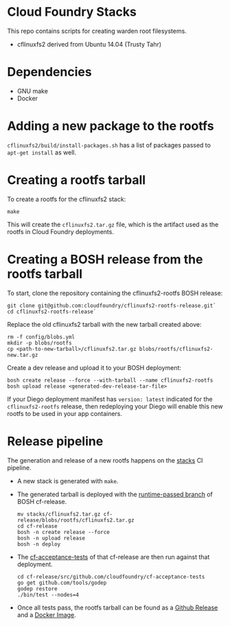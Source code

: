 Cloud Foundry Stacks
====================

This repo contains scripts for creating warden root filesystems.

* cflinuxfs2 derived from Ubuntu 14.04 (Trusty Tahr)

# Dependencies

* GNU make
* Docker

# Adding a new package to the rootfs

`cflinuxfs2/build/install-packages.sh` has a list of packages passed to `apt-get install` as well.

# Creating a rootfs tarball

To create a rootfs for the cflinuxfs2 stack:

```shell
make
```

This will create the `cflinuxfs2.tar.gz` file, which is the artifact used as the rootfs in Cloud Foundry deployments.

# Creating a BOSH release from the rootfs tarball

To start, clone the repository containing the cflinuxfs2-rootfs BOSH release:

```shell
git clone git@github.com:cloudfoundry/cflinuxfs2-rootfs-release.git`
cd cflinuxfs2-rootfs-release`
```

Replace the old cflinuxfs2 tarball with the new tarball created above:

```shell
rm -f config/blobs.yml
mkdir -p blobs/rootfs
cp <path-to-new-tarball>/cflinuxfs2.tar.gz blobs/rootfs/cflinuxfs2-new.tar.gz
```

Create a dev release and upload it to your BOSH deployment:

```shell
bosh create release --force --with-tarball --name cflinuxfs2-rootfs
bosh upload release <generated-dev-release-tar-file>
```

If your Diego deployment manifest has `version: latest` indicated for the `cflinuxfs2-rootfs` release, then redeploying your Diego will enable this new rootfs to be used in your app containers.


# Release pipeline

The generation and release of a new rootfs happens on the [stacks](https://buildpacks.ci.cf-app.com/pipelines/stacks) CI pipeline.

* A new stack is generated with `make`.

* The generated tarball is deployed with the [runtime-passed branch](https://github.com/cloudfoundry/cf-release/tree/runtime-passed) of BOSH cf-release.

	```shell
	mv stacks/cflinuxfs2.tar.gz cf-release/blobs/rootfs/cflinuxfs2.tar.gz
	cd cf-release
	bosh -n create release --force
	bosh -n upload release
	bosh -n deploy
	```
	
* The [cf-acceptance-tests](https://github.com/cloudfoundry/cf-acceptance-tests) of that cf-release are then run against that deployment.

	```shell
	cd cf-release/src/github.com/cloudfoundry/cf-acceptance-tests
	go get github.com/tools/godep
	godep restore
	./bin/test --nodes=4
	```

* Once all tests pass, the rootfs tarball can be found as a [Github Release](https://github.com/cloudfoundry/stacks/releases) and a [Docker Image](https://registry.hub.docker.com/u/cloudfoundry/cflinuxfs2/).